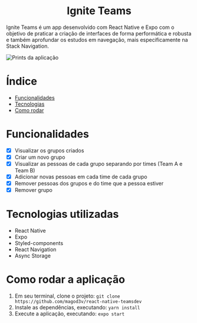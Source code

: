 # <h1 align="center">Ignite Teams</h1>

Ignite Teams é um app desenvolvido com React Native e Expo com o objetivo de praticar a criação de interfaces de forma performática e robusta e também aprofundar os estudos em navegação, mais especificamente na Stack Navigation.

![Prints da aplicação](https://user-images.githubusercontent.com/103274980/199029533-1e560447-c81d-421e-866f-b81e6eb6ecb7.png)

# Índice
* [Funcionalidades](#features)
* [Tecnologias](#technologies)
* [Como rodar](#how-to-run)


# <a name=“features”><a/> Funcionalidades
- [x] Visualizar os grupos criados
- [x] Criar um novo grupo
- [x] Visualizar as pessoas de cada grupo separando por times (Team A e Team B)
- [x] Adicionar novas pessoas em cada time de cada grupo
- [x] Remover pessoas dos grupos e do time que a pessoa estiver
- [x] Remover grupo

# <a name=“technologies”><a/> Tecnologias utilizadas
* React Native
* Expo
* Styled-components
* React Navigation
* Async Storage

# <a name=“how-to-run”><a/> Como rodar a aplicação
1. Em seu terminal, clone o projeto: ``git clone https://github.com/magod3v/react-native-teamsdev``
2. Instale as dependências, executando: ``yarn install``
3. Execute a aplicação, executando: ``expo start``
